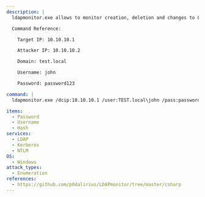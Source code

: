 ```yaml
---
description: |
  ldapmonitor.exe allows to monitor creation, deletion and changes to LDAP objects live during your pentest.

  Command Reference:

  	Target IP: 10.10.10.1

  	Attacker IP: 10.10.10.2

  	Domain: test.local

  	Username: john

  	Password: password123

command: |
  ldapmonitor.exe /dcip:10.10.10.1 /user:TEST.local\john /pass:password123

items:
  - Password
  - Username
  - Hash
services:
  - LDAP
  - Kerberos
  - NTLM
OS:
  - Windows
attack_types:
  - Enumeration
references:
  - https://github.com/p0dalirius/LDAPmonitor/tree/master/csharp
---
```


